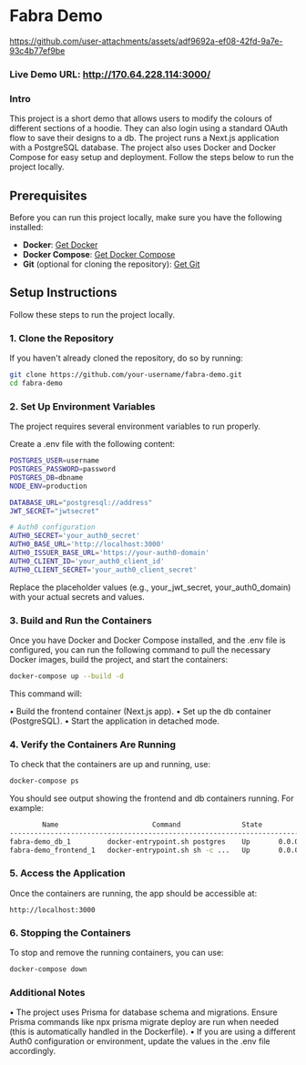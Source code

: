 # Fabra Demo

https://github.com/user-attachments/assets/adf9692a-ef08-42fd-9a7e-93c4b77ef9be

### Live Demo URL: http://170.64.228.114:3000/  

### Intro

This project is a short demo that allows users to modify the colours of different sections of a hoodie. They can also login using a standard OAuth flow to save their designs to a db. The project runs a Next.js application with a PostgreSQL database. The project also uses Docker and Docker Compose for easy setup and deployment. Follow the steps below to run the project locally.

## Prerequisites

Before you can run this project locally, make sure you have the following installed:

- **Docker**: [Get Docker](https://docs.docker.com/get-docker/)
- **Docker Compose**: [Get Docker Compose](https://docs.docker.com/compose/install/)
- **Git** (optional for cloning the repository): [Get Git](https://git-scm.com/)

## Setup Instructions

Follow these steps to run the project locally.

### 1. Clone the Repository

If you haven't already cloned the repository, do so by running:

```bash
git clone https://github.com/your-username/fabra-demo.git
cd fabra-demo
```

### 2. Set Up Environment Variables

The project requires several environment variables to run properly.

Create a .env file with the following content:

```bash
POSTGRES_USER=username
POSTGRES_PASSWORD=password
POSTGRES_DB=dbname
NODE_ENV=production

DATABASE_URL="postgresql://address"
JWT_SECRET="jwtsecret"

# Auth0 configuration
AUTH0_SECRET='your_auth0_secret'
AUTH0_BASE_URL='http://localhost:3000'
AUTH0_ISSUER_BASE_URL='https://your-auth0-domain'
AUTH0_CLIENT_ID='your_auth0_client_id'
AUTH0_CLIENT_SECRET='your_auth0_client_secret'
```

Replace the placeholder values (e.g., your_jwt_secret, your_auth0_domain) with your actual secrets and values.

### 3. Build and Run the Containers

Once you have Docker and Docker Compose installed, and the .env file is configured, you can run the following command to pull the necessary Docker images, build the project, and start the containers:

```bash
docker-compose up --build -d
```

This command will:

•	Build the frontend container (Next.js app).
•	Set up the db container (PostgreSQL).
•	Start the application in detached mode.

### 4. Verify the Containers Are Running

To check that the containers are up and running, use:

```bash
docker-compose ps
```

You should see output showing the frontend and db containers running. For example:

```bash
        Name                       Command               State                     Ports                  
----------------------------------------------------------------------------------------------------------
fabra-demo_db_1         docker-entrypoint.sh postgres    Up       0.0.0.0:5432->5432/tcp,:::5432->5432/tcp
fabra-demo_frontend_1   docker-entrypoint.sh sh -c ...   Up       0.0.0.0:3000->3000/tcp,:::3000->3000/tcp
```

### 5. Access the Application

Once the containers are running, the app should be accessible at:

```
http://localhost:3000
```

### 6. Stopping the Containers

To stop and remove the running containers, you can use:

```bash
docker-compose down
```

### Additional Notes
•	The project uses Prisma for database schema and migrations. Ensure Prisma commands like npx prisma migrate deploy are run when needed (this is automatically handled in the Dockerfile).
•	If you are using a different Auth0 configuration or environment, update the values in the .env file accordingly.

